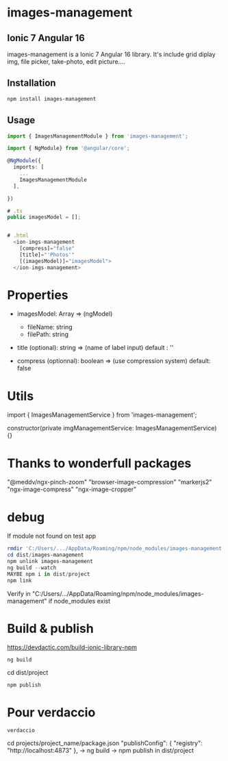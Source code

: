 # images-management
## Ionic 7 Angular 16

images-management is a Ionic 7 Angular 16 library. It's include grid diplay img, file picker, take-photo, edit picture....

## Installation


```bash
npm install images-management
```

## Usage

```ts
import { ImagesManagementModule } from 'images-management';

import { NgModule} from '@angular/core';

@NgModule({
  imports: [
    ...
    ImagesManagementModule
  ],

})

# .ts
public imagesModel = [];


# .html
  <ion-imgs-management 
    [compress]="false" 
    [title]="'Photos'" 
    [(imagesModel)]="imagesModel">
  </ion-imgs-management>


```

# Properties
- imagesModel: Array => (ngModel)
   - fileName: string
   - filePath: string

- title (optional): string => (name of label input)
    default : ''

- compress (optionnal): boolean => (use compression system)
    default: false

# Utils
import { ImagesManagementService } from 'images-management';

  constructor(private imgManagementService: ImagesManagementService) {}



# Thanks to wonderfull packages

"@meddv/ngx-pinch-zoom"
"browser-image-compression"
"markerjs2"
"ngx-image-compress"
"ngx-image-cropper"


# debug
If module not found on test app
```Powershell
rmdir 'C:/Users/.../AppData/Roaming/npm/node_modules/images-management'
cd dist/images-management
npm unlink images-management
ng build --watch
MAYBE npm i in dist/project
npm link
```
Verify in "C:/Users/.../AppData/Roaming/npm/node_modules/images-management" if node_modules exist

# Build & publish
https://devdactic.com/build-ionic-library-npm


```root
ng build
```
cd dist/project
```
npm publish
```

# Pour verdaccio

```terminal
verdaccio
```

cd projects/project_name/package.json
"publishConfig": {
    "registry": "http://localhost:4873"
  },
  -> ng build
  -> npm publish in dist/project


